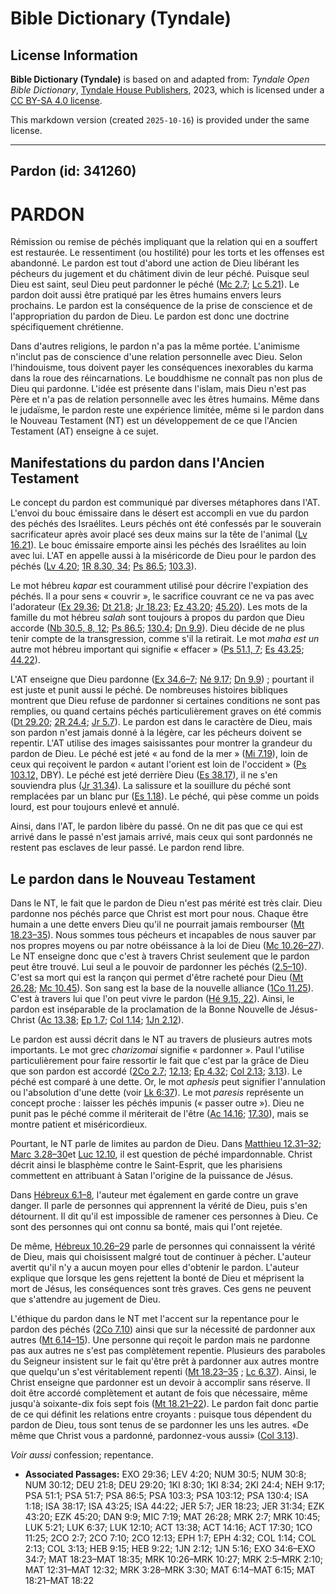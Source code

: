 # Bible Dictionary (Tyndale)

## License Information

**Bible Dictionary (Tyndale)** is based on and adapted from: _Tyndale Open Bible Dictionary_, [Tyndale House Publishers](https://tyndaleopenresources.com/), 2023, which is licensed under a [CC BY-SA 4.0 license](https://creativecommons.org/licenses/by-sa/4.0/legalcode.en).

This markdown version (created `2025-10-16`) is provided under the same license.



--------------------------------

## Pardon (id: 341260)

PARDON
======

Rémission ou remise de péchés impliquant que la relation qui en a souffert est restaurée. Le ressentiment (ou hostilité) pour les torts et les offenses est abandonné. Le pardon est tout d'abord une action de Dieu libérant les pécheurs du jugement et du châtiment divin de leur péché. Puisque seul Dieu est saint, seul Dieu peut pardonner le péché ([Mc 2\.7](https://ref.ly/Mark2:7); [Lc 5\.21](https://ref.ly/Luke5:21)). Le pardon doit aussi être pratiqué par les êtres humains envers leurs prochains. Le pardon est la conséquence de la prise de conscience et de l'appropriation du pardon de Dieu. Le pardon est donc une doctrine spécifiquement chrétienne.

Dans d'autres religions, le pardon n'a pas la même portée. L'animisme n'inclut pas de conscience d'une relation personnelle avec Dieu. Selon l'hindouisme, tous doivent payer les conséquences inexorables du karma dans la roue des réincarnations. Le bouddhisme ne connaît pas non plus de Dieu qui pardonne. L'idée est présente dans l'islam, mais Dieu n'est pas Père et n'a pas de relation personnelle avec les êtres humains. Même dans le judaïsme, le pardon reste une expérience limitée, même si le pardon dans le Nouveau Testament (NT) est un développement de ce que l'Ancien Testament (AT) enseigne à ce sujet.

Manifestations du pardon dans l'Ancien Testament
------------------------------------------------

Le concept du pardon est communiqué par diverses métaphores dans l'AT. L'envoi du bouc émissaire dans le désert est accompli en vue du pardon des péchés des Israélites. Leurs péchés ont été confessés par le souverain sacrificateur après avoir placé ses deux mains sur la tête de l'animal ([Lv 16\.21](https://ref.ly/Lev16:21)). Le bouc émissaire emporte ainsi les péchés des Israélites au loin avec lui. L'AT en appelle aussi à la miséricorde de Dieu pour le pardon des péchés ([Lv 4\.20](https://ref.ly/Lev4:20); [1R 8\.30, 34](https://ref.ly/1Kgs8:30,1Kgs8:34); [Ps 86\.5](https://ref.ly/Ps86:5); [103\.3](https://ref.ly/Ps103:3)).

Le mot hébreu *kapar* est couramment utilisé pour décrire l'expiation des péchés. Il a pour sens « couvrir », le sacrifice couvrant ce ne va pas avec l'adorateur ([Ex 29\.36](https://ref.ly/Exod29:36); [Dt 21\.8](https://ref.ly/Deut21:8); [Jr 18\.23](https://ref.ly/Jer18:23); [Ez 43\.20](https://ref.ly/Ezek43:20); [45\.20](https://ref.ly/Ezek45:20)). Les mots de la famille du mot hébreu *salah* sont toujours à propos du pardon que Dieu accorde ([Nb 30\.5, 8, 12](https://ref.ly/Num30:5,Num30:8,Num30:12); [Ps 86\.5](https://ref.ly/Ps86:5); [130\.4](https://ref.ly/Ps130:4); [Dn 9\.9](https://ref.ly/Dan9:9)). Dieu décide de ne plus tenir compte de la transgression, comme s'il la retirait. Le mot *maha est un* autre mot hébreu important qui signifie « effacer » ([Ps 51\.1, 7](https://ref.ly/Ps51:1,Ps51:7); [Es 43\.25](https://ref.ly/Isa43:25); [44\.22](https://ref.ly/Isa44:22)).

L'AT enseigne que Dieu pardonne ([Ex 34\.6–7](https://ref.ly/Exod34:6-Exod34:7); [Né 9\.17](https://ref.ly/Neh9:17); [Dn 9\.9](https://ref.ly/Dan9:9)) ; pourtant il est juste et punit aussi le péché. De nombreuses histoires bibliques montrent que Dieu refuse de pardonner si certaines conditions ne sont pas remplies, ou quand certains péchés particulièrement graves on été commis ([Dt 29\.20](https://ref.ly/Deut29:20); [2R 24\.4](https://ref.ly/2Kgs24:4); [Jr 5\.7](https://ref.ly/Jer5:7)). Le pardon est dans le caractère de Dieu, mais son pardon n'est jamais donné à la légère, car les pécheurs doivent se repentir. L'AT utilise des images saisissantes pour montrer la grandeur du pardon de Dieu. Le péché est jeté « au fond de la mer » ([Mi 7\.19](https://ref.ly/Mic7:19)), loin de ceux qui reçoivent le pardon « autant l'orient est loin de l'occident » ([Ps 103\.12,](https://ref.ly/Ps103:12) DBY). Le péché est jeté derrière Dieu ([Es 38\.17](https://ref.ly/Isa38:17)), il ne s'en souviendra plus ([Jr 31\.34](https://ref.ly/Jer31:34)). La salissure et la souillure du péché sont remplacées par un blanc pur ([Es 1\.18](https://ref.ly/Isa1:18)). Le péché, qui pèse comme un poids lourd, est pour toujours enlevé et annulé.

Ainsi, dans l'AT, le pardon libère du passé. On ne dit pas que ce qui est arrivé dans le passé n'est jamais arrivé, mais ceux qui sont pardonnés ne restent pas esclaves de leur passé. Le pardon rend libre.

Le pardon dans le Nouveau Testament
-----------------------------------

Dans le NT, le fait que le pardon de Dieu n'est pas mérité est très clair. Dieu pardonne nos péchés parce que Christ est mort pour nous. Chaque être humain a une dette envers Dieu qu'il ne pourrait jamais rembourser ([Mt 18\.23–35](https://ref.ly/Matt18:23-Matt18:35)). Nous sommes tous pécheurs et incapables de nous sauver par nos propres moyens ou par notre obéissance à la loi de Dieu ([Mc 10\.26–27](https://ref.ly/Mark10:26-Mark10:27)). Le NT enseigne donc que c'est à travers Christ seulement que le pardon peut être trouvé. Lui seul a le pouvoir de pardonner les péchés ([2\.5–10](https://ref.ly/Mark2:5-Mark2:10)). C'est sa mort qui est la rançon qui permet d'être racheté pour Dieu ([Mt 26\.28](https://ref.ly/Matt26:28); [Mc 10\.45](https://ref.ly/Mark10:45)). Son sang est la base de la nouvelle alliance ([1Co 11\.25](https://ref.ly/1Cor11:25)). C'est à travers lui que l'on peut vivre le pardon ([Hé 9\.15, 22](https://ref.ly/Heb9:15,Heb9:22)). Ainsi, le pardon est inséparable de la proclamation de la Bonne Nouvelle de Jésus\-Christ ([Ac 13\.38](https://ref.ly/Acts13:38); [Ep 1\.7](https://ref.ly/Eph1:7); [Col 1\.14](https://ref.ly/Col1:14); [1Jn 2\.12](https://ref.ly/1John2:12)).

Le pardon est aussi décrit dans le NT au travers de plusieurs autres mots importants. Le mot grec *charizomai* signifie « pardonner ». Paul l'utilise particulièrement pour faire ressortir le fait que c'est par la grâce de Dieu que son pardon est accordé ([2Co 2\.7](https://ref.ly/2Cor2:7); [12\.13](https://ref.ly/2Cor12:13); [Ep 4\.32](https://ref.ly/Eph4:32); [Col 2\.13](https://ref.ly/Col2:13); [3\.13](https://ref.ly/Col3:13)). Le péché est comparé à une dette. Or, le mot *aphesis* peut signifier l'annulation ou l'absolution d'une dette (voir [Lk 6:37](https://ref.ly/Luke6:37)). Le mot *paresis* représente un concept proche : laisser les péchés impunis (« passer outre »). Dieu ne punit pas le péché comme il mériterait de l'être ([Ac 14\.16](https://ref.ly/Acts14:16); [17\.30](https://ref.ly/Acts17:30)), mais se montre patient et miséricordieux.

Pourtant, le NT parle de limites au pardon de Dieu. Dans [Matthieu 12\.31–32](https://ref.ly/Matt12:31-Matt12:32); [Marc 3\.28–30](https://ref.ly/Mark3:28-Mark3:30)et [Luc 12\.10](https://ref.ly/Luke12:10), il est question de péché impardonnable. Christ décrit ainsi le blasphème contre le Saint\-Esprit, que les pharisiens commettent en attribuant à Satan l'origine de la puissance de Jésus. 

Dans [Hébreux 6\.1–8](https://ref.ly/Heb6:1-Heb6:8), l'auteur met également en garde contre un grave danger. Il parle de personnes qui apprennent la vérité de Dieu, puis s'en détournent. Il dit qu'il est impossible de ramener ces personnes à Dieu. Ce sont des personnes qui ont connu sa bonté, mais qui l'ont rejetée.

De même, [Hébreux 10\.26–29](https://ref.ly/Heb10:26-Heb10:29) parle de personnes qui connaissent la vérité de Dieu, mais qui choisissent malgré tout de continuer à pécher. L'auteur avertit qu'il n'y a aucun moyen pour elles d'obtenir le pardon. L'auteur explique que lorsque les gens rejettent la bonté de Dieu et méprisent la mort de Jésus, les conséquences sont très graves. Ces gens ne peuvent que s'attendre au jugement de Dieu. 

L'éthique du pardon dans le NT met l'accent sur la repentance pour le pardon des péchés ([2Co 7\.10](https://ref.ly/2Cor7:10)) ainsi que sur la nécessité de pardonner aux autres ([Mt 6\.14–15](https://ref.ly/Matt6:14-Matt6:15)). Une personne qui reçoit le pardon mais ne pardonne pas aux autres ne s'est pas complètement repentie. Plusieurs des paraboles du Seigneur insistent sur le fait qu'être prêt à pardonner aux autres montre que quelqu'un s'est véritablement repenti ([Mt 18\.23–35](https://ref.ly/Matt18:23-Matt18:35) ; [Lc 6\.37](https://ref.ly/Luke6:37)). Ainsi, le Christ enseigne que pardonner est un devoir à accomplir sans réserve. Il doit être accordé complètement et autant de fois que nécessaire, même jusqu'à soixante\-dix fois sept fois ([Mt 18\.21–22](https://ref.ly/Matt18:21-Matt18:22)). Le pardon fait donc partie de ce qui définit les relations entre croyants : puisque tous dépendent du pardon de Dieu, tous sont tenus de se pardonner les uns les autres. «De même que Christ vous a pardonné, pardonnez\-vous aussi» ([Col 3\.13](https://ref.ly/Col3:13)).

*Voir aussi* confession; repentance.

* **Associated Passages:** EXO 29:36; LEV 4:20; NUM 30:5; NUM 30:8; NUM 30:12; DEU 21:8; DEU 29:20; 1KI 8:30; 1KI 8:34; 2KI 24:4; NEH 9:17; PSA 51:1; PSA 51:7; PSA 86:5; PSA 103:3; PSA 103:12; PSA 130:4; ISA 1:18; ISA 38:17; ISA 43:25; ISA 44:22; JER 5:7; JER 18:23; JER 31:34; EZK 43:20; EZK 45:20; DAN 9:9; MIC 7:19; MAT 26:28; MRK 2:7; MRK 10:45; LUK 5:21; LUK 6:37; LUK 12:10; ACT 13:38; ACT 14:16; ACT 17:30; 1CO 11:25; 2CO 2:7; 2CO 7:10; 2CO 12:13; EPH 1:7; EPH 4:32; COL 1:14; COL 2:13; COL 3:13; HEB 9:15; HEB 9:22; 1JN 2:12; 1JN 5:16; EXO 34:6–EXO 34:7; MAT 18:23–MAT 18:35; MRK 10:26–MRK 10:27; MRK 2:5–MRK 2:10; MAT 12:31–MAT 12:32; MRK 3:28–MRK 3:30; MAT 6:14–MAT 6:15; MAT 18:21–MAT 18:22

